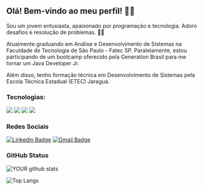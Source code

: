 ## Olá! Bem-vindo ao meu perfil! 👋😄

Sou um jovem entusiasta, apaixonado por programação e tecnologia. Adoro desafios e resolução de problemas. 👨‍💻

Atualmente graduando em Análise e Desenvolvimento de Sistemas na Faculdade de Tecnologia de São Paulo - Fatec SP. Paralelamente, estou participando de um bootcamp oferecido pela Generation Brasil para me tornar um Java Developer Jr.

Além disso, tenho formação técnica em Desenvolvimento de Sistemas pela Escola Técnica Estadual (ETEC) Jaraguá.

### Tecnologias:

<img src="https://img.shields.io/badge/Java-ED8B00?style=for-the-badge&logo=java&logoColor=white" /> <img src="https://img.shields.io/badge/HTML5-E34F26?style=for-the-badge&logo=html5&logoColor=white" /> <img src="https://img.shields.io/badge/CSS3-1572B6?style=for-the-badge&logo=css3&logoColor=white" /> <img src="https://img.shields.io/badge/MySQL-00000F?style=for-the-badge&logo=mysql&logoColor=white" /> 

### Redes Sociais
[![Linkedin Badge](https://img.shields.io/badge/-Daniel%20Marcionilo-6633cc?style=flat-square&logo=Linkedin&logoColor=white&link=https://www.linkedin.com/in/diego-schell-fernandes/)](https://www.linkedin.com/in/daniel-marcionilo/) [![Gmail Badge](https://img.shields.io/badge/-danielmarcionilo2002@gmail.com-6633cc?style=flat-square&logo=Gmail&logoColor=white&link=mailto:daniel.schell.danielmarcionilo@gmail.com)](mailto:danielmarcionilo2002@gmail.com)

### GitHub Status
![YOUR github stats](https://github-readme-stats.vercel.app/api?username=Daniel-Marcionilo&show_icons=true&theme=blue-green)

![Top Langs](https://github-readme-stats.vercel.app/api/top-langs/?username=Daniel-Marcionilo&show_icons=true&theme=blue-green)


